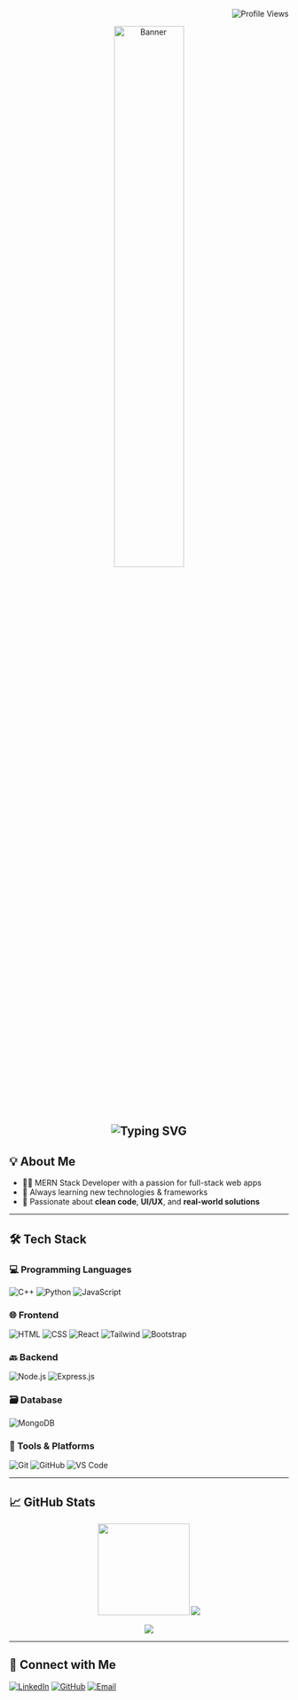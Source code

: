 <!-- Profile Views (Top-Right) -->
<p align="right">
  <img src="https://komarev.com/ghpvc/?username=ayushisoni123&label=Profile+Views&color=0e75b6&style=flat" alt="Profile Views" />
</p>

<!-- Combined Banner + Typing (stacked visually) -->
<p align="center">
  <img src="https://camo.githubusercontent.com/f108537c0b43fa2a01cecfbf28c0ae872fbc7050001f83f99e0847628662b392/68747470733a2f2f6d656469612e6c6963646e2e636f6d2f646d732f696d6167652f443536323241514866706a4c32333445436c772f6665656473686172652d736872696e6b5f323034385f313533362f302f313639333931313736373132383f653d3231343734383336343726763d6265746126743d4a325a476f6d66565f4f457a434b35374d48486f475741593863386b6d7a616c7076513635744e38623430" alt="Banner" width="50%" />
</p>

<h2 align="center">
  <img src="https://readme-typing-svg.demolab.com?font=Fira+Code&pause=1000&color=38BDF8&center=true&vCenter=true&width=435&lines=Hi%2C+I'm+Ayushi+Soni;MERN+Stack+Developer;Software+Developer;Full+Stack+Engineer" alt="Typing SVG" />
</h2>

## 💡 About Me
- 👩‍💻 MERN Stack Developer with a passion for full-stack web apps
- 🔄 Always learning new technologies & frameworks
- 🚀 Passionate about **clean code**, **UI/UX**, and **real-world solutions**
  
---

## 🛠️ Tech Stack

### 💻 Programming Languages
![C++](https://img.shields.io/badge/C++-00599C?style=flat-square&logo=c%2B%2B&logoColor=white)
![Python](https://img.shields.io/badge/Python-3776AB?style=flat-square&logo=python&logoColor=white)
![JavaScript](https://img.shields.io/badge/JavaScript-F7DF1E?style=flat-square&logo=javascript&logoColor=black)

### 🌐 Frontend
![HTML](https://img.shields.io/badge/HTML-E34F26?style=flat-square&logo=html5&logoColor=white)
![CSS](https://img.shields.io/badge/CSS-1572B6?style=flat-square&logo=css3)
![React](https://img.shields.io/badge/React-20232A?style=flat-square&logo=react)
![Tailwind](https://img.shields.io/badge/Tailwind-38B2AC?style=flat-square&logo=tailwind-css)
![Bootstrap](https://img.shields.io/badge/Bootstrap-563D7C?style=flat-square&logo=bootstrap)

### 🔙 Backend
![Node.js](https://img.shields.io/badge/Node.js-339933?style=flat-square&logo=node.js)
![Express.js](https://img.shields.io/badge/Express.js-000000?style=flat-square&logo=express)

### 🗃️ Database
![MongoDB](https://img.shields.io/badge/MongoDB-4EA94B?style=flat-square&logo=mongodb)

### 🧰 Tools & Platforms
![Git](https://img.shields.io/badge/Git-F05032?style=flat-square&logo=git)
![GitHub](https://img.shields.io/badge/GitHub-181717?style=flat-square&logo=github)
![VS Code](https://img.shields.io/badge/VSCode-007ACC?style=flat-square&logo=visual-studio-code)

---

## 📈 GitHub Stats

<p align="center">
  <img src="https://github-readme-stats.vercel.app/api?username=AyushiSoni2107&show_icons=true&theme=tokyonight" height="165">
  <img src="https://github-readme-stats.vercel.app/api/top-langs/?username=AyushiSoni2107&layout=compact&theme=tokyonight">
</p>

<p align="center">
  <img src="https://github-readme-streak-stats.herokuapp.com/?user=AyushiSoni2107&theme=radical" />
</p>

---

## 🤝 Connect with Me

[![LinkedIn](https://img.shields.io/badge/LinkedIn-blue?style=for-the-badge&logo=linkedin)](https://www.linkedin.com/in/ayushi-soni-693b88275/)
[![GitHub](https://img.shields.io/badge/GitHub-black?style=for-the-badge&logo=github)](https://github.com/AyushiSoni2107)
[![Email](https://img.shields.io/badge/Email-red?style=for-the-badge&logo=gmail&logoColor=white)](mailto:ayushisoni2102@gmail.com)
